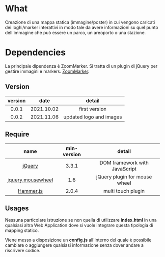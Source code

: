 # What

Creazione di una mappa statica (immagine/poster) in cui vengono caricati dei loghi/marker interattivi in modo tale da
avere informazioni su quel punto dell'immagine che può essere un parco, un areoporto o una stazione. 

# Dependencies
La principale dipendenza è ZoomMarker. Si tratta di un plugin di jQuery per gestire immagini e markers.
[ZoomMarker](https://github.com/NoticeVengus/ZoomMarker).


## Version

| version  | date | detail        | 
| :-------:|:----:|:-------------:|
| 0.0.1    | 2021.10.02 | first version   |
| 0.0.2    | 2021.11.06 | updated logo and images   |

## Require

| name  | min-version | detail    |
| :-------:|:----:|:-------------:|
| [jQuery](http://jquery.com/)   | 3.3.1  | DOM framework with JavaScript |
| [jquery.mousewheel](http://plugins.jquery.com/mousewheel/)   | 1.6  | jQuery plugin for mouse wheel |
| [Hammer.js](http://hammerjs.github.io/)| 2.0.4| multi touch plugin    |


## Usages
Nessuna particolare istruzione se non quella di utilizzare **index.html** in una qualsiasi altra Web Application dove
si vuole integrare questa tipologia di mapping statico.

Viene messo a disposizione un **config.js** all'interno del quale è possibile cambiare o aggiungere qualsiasi informazione 
senza dover andare a riscrivere codice.

